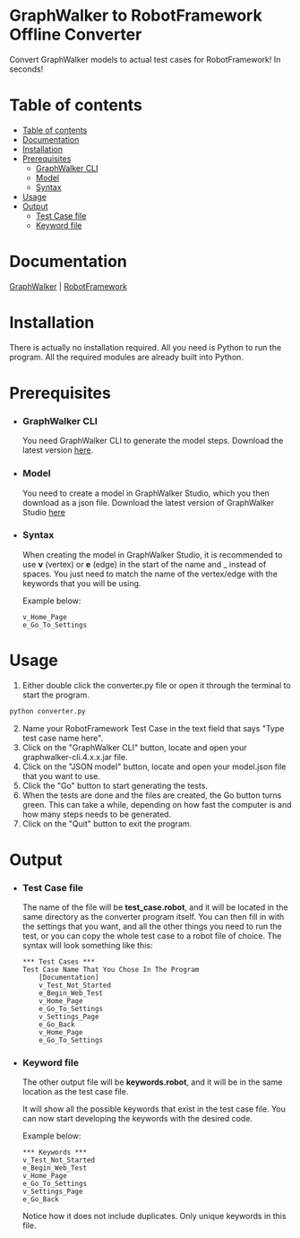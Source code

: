 # GraphWalker to RobotFramework Offline Converter
Convert GraphWalker models to actual test cases for RobotFramework! In seconds!

# Table of contents
<!--ts-->
   * [Table of contents](#table-of-contents)
   * [Documentation](#documentation)
   * [Installation](#installation)
   * [Prerequisites](#prerequisites)
      * [GraphWalker CLI](#graphwalker-cli)
      * [Model](#model)
      * [Syntax](#syntax)
   * [Usage](#usage)
   * [Output](#output)
      * [Test Case file](#test-case-file)
      * [Keyword file](#keyword-file)
<!--te-->

# Documentation
[GraphWalker](https://github.com/GraphWalker/graphwalker-project/wiki) | 
[RobotFramework](https://robotframework.org/#documentation)

# Installation
There is actually no installation required. All you need is Python to run the program.
All the required modules are already built into Python.

# Prerequisites
* ### GraphWalker CLI
  You need GraphWalker CLI to generate the model steps.
  Download the latest version [here](https://graphwalker.github.io/).
  
* ### Model
  You need to create a model in GraphWalker Studio, which you then download as a json file.
  Download the latest version of GraphWalker Studio [here](https://graphwalker.github.io/)

* ### Syntax
  When creating the model in GraphWalker Studio, it is recommended to use **v** (vertex) or **e** (edge) in the start of the name and _ instead of spaces.
  You just need to match the name of the vertex/edge with the keywords that you will be using.
  
  Example below:
  ```
  v_Home_Page
  e_Go_To_Settings
  ```
  
# Usage
1. Either double click the converter.py file or open it through the terminal to start the program.
```bash
python converter.py
```
2. Name your RobotFramework Test Case in the text field that says "Type test case name here".
3. Click on the "GraphWalker CLI" button, locate and open your graphwalker-cli.4.x.x.jar file.
4. Click on the "JSON model" button, locate and open your model.json file that you want to use.
5. Click the "Go" button to start generating the tests.
6. When the tests are done and the files are created, the Go button turns green. This can take a while, depending on how fast the computer is and how many steps needs to be generated.
7. Click on the "Quit" button to exit the program.

# Output
* ### Test Case file
  The name of the file will be **test_case.robot**, and it will be located in the same directory as the converter program itself.
  You can then fill in with the settings that you want, and all the other things you need to run the test, or you can copy the whole test case to a robot file of choice.
  The syntax will look something like this:
  ```robot
  *** Test Cases ***
  Test Case Name That You Chose In The Program
      [Documentation]
      v_Test_Not_Started
      e_Begin_Web_Test
      v_Home_Page
      e_Go_To_Settings
      v_Settings_Page
      e_Go_Back
      v_Home_Page
      e_Go_To_Settings
  ```
* ### Keyword file
  The other output file will be **keywords.robot**, and it will be in the same location as the test case file.
  
  It will show all the possible keywords that exist in the test case file. You can now start developing the keywords with the desired code.

  Example below:
  ```robot
  *** Keywords ***
  v_Test_Not_Started
  e_Begin_Web_Test
  v_Home_Page
  e_Go_To_Settings
  v_Settings_Page
  e_Go_Back
  ```
  Notice how it does not include duplicates. Only unique keywords in this file.
